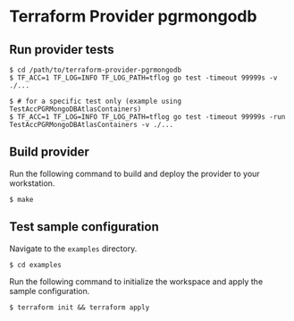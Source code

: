 # Terraform Provider pgrmongodb

## Run provider tests

```shell
$ cd /path/to/terraform-provider-pgrmongodb
$ TF_ACC=1 TF_LOG=INFO TF_LOG_PATH=tflog go test -timeout 99999s -v ./...

$ # for a specific test only (example using TestAccPGRMongoDBAtlasContainers)
$ TF_ACC=1 TF_LOG=INFO TF_LOG_PATH=tflog go test -timeout 99999s -run TestAccPGRMongoDBAtlasContainers -v ./...
```

## Build provider

Run the following command to build and deploy the provider to your workstation.

```shell
$ make
```

## Test sample configuration

Navigate to the `examples` directory.

```shell
$ cd examples
```

Run the following command to initialize the workspace and apply the sample configuration.

```shell
$ terraform init && terraform apply
```
